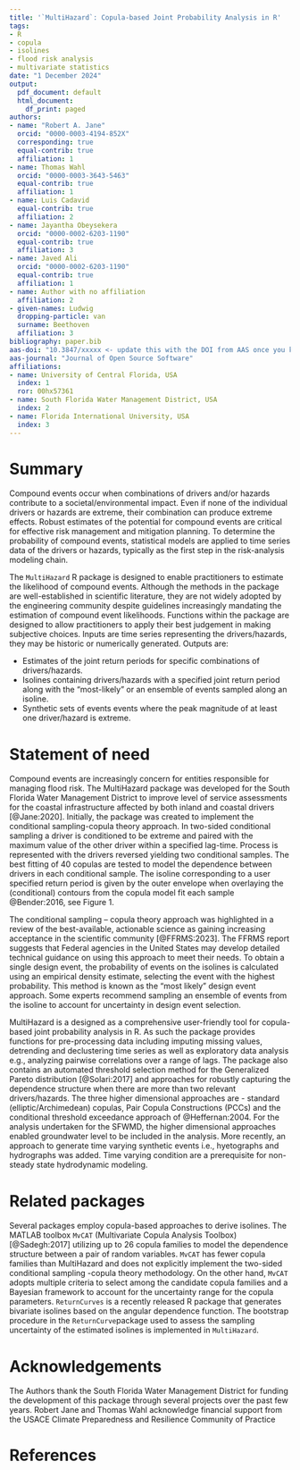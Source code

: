 ```yaml
---
title: '`MultiHazard`: Copula-based Joint Probability Analysis in R'
tags:
- R
- copula
- isolines
- flood risk analysis
- multivariate statistics
date: "1 December 2024"
output:
  pdf_document: default
  html_document:
    df_print: paged
authors:
- name: "Robert A. Jane"
  orcid: "0000-0003-4194-852X"
  corresponding: true
  equal-contrib: true
  affiliation: 1
- name: Thomas Wahl
  orcid: "0000-0003-3643-5463"
  equal-contrib: true
  affiliation: 1
- name: Luis Cadavid
  equal-contrib: true
  affiliation: 2
- name: Jayantha Obeysekera
  orcid: "0000-0002-6203-1190"
  equal-contrib: true
  affiliation: 3
- name: Javed Ali
  orcid: "0000-0002-6203-1190"
  equal-contrib: true
  affiliation: 1
- name: Author with no affiliation
  affiliation: 2
- given-names: Ludwig
  dropping-particle: van
  surname: Beethoven
  affiliation: 3
bibliography: paper.bib
aas-doi: "10.3847/xxxxx <- update this with the DOI from AAS once you know it."
aas-journal: "Journal of Open Source Software"
affiliations:
- name: University of Central Florida, USA
  index: 1
  ror: 00hx57361
- name: South Florida Water Management District, USA
  index: 2
- name: Florida International University, USA
  index: 3
---
```


# Summary

Compound events occur when combinations of drivers and/or hazards contribute to a societal/environmental impact. Even if none of the individual drivers or hazards are extreme, their combination can produce extreme effects. Robust estimates of the potential for compound events are critical for effective risk management and mitigation planning. To determine the probability of compound events, statistical models are applied to time series data of the drivers or hazards, typically as the first step in the risk-analysis modeling chain. 

The `MultiHazard` R package is designed to enable practitioners to estimate the likelihood of compound events. Although the methods in the package are well-established in scientific literature, they are not widely adopted by the engineering community despite guidelines increasingly mandating the estimation of compound event likelihoods. Functions within the package are designed to allow practitioners to apply their best judgement in making subjective choices. Inputs are time series representing the drivers/hazards, they may be historic or numerically generated. Outputs are: 

-	Estimates of the joint return periods for specific combinations of drivers/hazards.
-	Isolines containing drivers/hazards with a specified joint return period along with the “most-likely” or an ensemble of events sampled along an isoline.
-	Synthetic sets of events events where the peak magnitude of at least one driver/hazard is extreme.


# Statement of need

Compound events are increasingly concern for entities responsible for managing flood risk. The MultiHazard package was developed for the South Florida Water Management District to improve level of service assessments for the coastal infrastructure affected by both inland and coastal drivers [@Jane:2020]. Initially, the package was created to implement the conditional sampling-copula theory approach. In two-sided conditional sampling a driver is conditioned to be extreme and paired with the maximum value of the other driver within a specified lag-time. Process is represented with the drivers reversed yielding two conditional samples. The best fitting of 40 copulas are tested to model the dependence between drivers in each conditional sample. The isoline corresponding to a user specified return period is given by the outer envelope when overlaying the (conditional) contours from the copula model fit each sample @Bender:2016, see Figure 1. 

The conditional sampling – copula theory approach was highlighted in a review of the best-available, actionable science as gaining increasing acceptance in the scientific community [@FFRMS:2023]. The FFRMS report suggests that Federal agencies in the United States may develop detailed technical guidance on using this approach to meet their needs. To obtain a single design event, the probability of events on the isolines is calculated using an empirical density estimate, selecting the event with the highest probability. This method is known as the “most likely” design event approach. Some experts recommend sampling an ensemble of events from the isoline to account for uncertainty in design event selection.

MultiHazard is a designed as a comprehensive user-friendly tool for copula-based joint probability analysis in R. As such the package provides functions for pre-processing data including imputing missing values, detrending and declustering time series as well as exploratory data analysis e.g., analyzing pairwise correlations over a range of lags. The package also contains an automated threshold selection method for the Generalized Pareto distribution [@Solari:2017] and approaches for robustly capturing the dependence structure when there are more than two relevant drivers/hazards. The three higher dimensional approaches are  - standard (elliptic/Archimedean) copulas, Pair Copula Constructions (PCCs) and the conditional threshold exceedance approach of @Heffernan:2004. For the analysis undertaken for the SFWMD, the higher dimensional approaches enabled groundwater level to be included in the analysis.  More recently, an approach to generate time varying synthetic events i.e., hyetographs and hydrographs was added. Time varying condition are a prerequisite for non-steady state hydrodynamic modeling. 

# Related packages

Several packages employ copula-based approaches to derive isolines. The MATLAB toolbox `MvCAT` (Multivariate Copula Analysis Toolbox) [@Sadegh:2017] utilizing up to 26 copula families to model the dependence structure between a pair of random variables. `MvCAT` has fewer copula families than MultiHazard and does not explicitly implement the two-sided conditional sampling -copula theory methodology. On the other hand, `MvCAT` adopts multiple criteria to select among the candidate copula families and a Bayesian framework to account for the uncertainty range for the copula parameters. `ReturnCurves` is a recently released R package that generates bivariate isolines based on the angular dependence function. The bootstrap procedure in the `ReturnCurve`package used to assess the sampling uncertainty of the estimated isolines is implemented in `MultiHazard`. 

# Acknowledgements

The Authors thank the South Florida Water Management District for funding the development of this package through several projects over the past few years. Robert Jane and Thomas Wahl acknowledge financial support from the USACE Climate Preparedness and Resilience Community of Practice

# References
